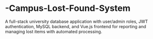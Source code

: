 # -Campus-Lost-Found-System
A full-stack university database application with user/admin roles, JWT authentication, MySQL backend, and Vue.js frontend for reporting and managing lost items with automated processing.

